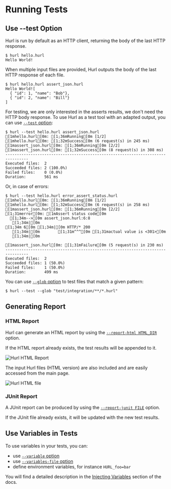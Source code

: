 # Running Tests

## Use --test Option

Hurl is run by default as an HTTP client, returning the body of the last HTTP response.

```shell
$ hurl hello.hurl
Hello World!
```

When multiple input files are provided, Hurl outputs the body of the last HTTP response of each file.

```shell
$ hurl hello.hurl assert_json.hurl
Hello World![
  { "id": 1, "name": "Bob"},
  { "id": 2, "name": "Bill"}
]
```

For testing, we are only interested in the asserts results, we don't need the HTTP body response. To use Hurl as a 
test tool with an adapted output, you can use [`--test` option]:

```shell
$ hurl --test hello.hurl assert_json.hurl
[1mhello.hurl[0m: [1;36mRunning[0m [1/2]
[1mhello.hurl[0m: [1;32mSuccess[0m (6 request(s) in 245 ms)
[1massert_json.hurl[0m: [1;36mRunning[0m [2/2]
[1massert_json.hurl[0m: [1;32mSuccess[0m (8 request(s) in 308 ms)
--------------------------------------------------------------------------------
Executed files:  2
Succeeded files: 2 (100.0%)
Failed files:    0 (0.0%)
Duration:        561 ms
```

Or, in case of errors:

```shell
$ hurl --test hello.hurl error_assert_status.hurl 
[1mhello.hurl[0m: [1;36mRunning[0m [1/2]
[1mhello.hurl[0m: [1;32mSuccess[0m (6 request(s) in 258 ms)
[1massert_json.hurl[0m: [1;36mRunning[0m [2/2]
[1;31merror[0m: [1mAssert status code[0m
  [1;34m-->[0m assert_json.hurl:6:8
   [1;34m|[0m
[1;34m 6[0m [1;34m|[0m HTTP/* 200
   [1;34m|[0m        [1;31m^^^[0m [1;31mactual value is <301>[0m
   [1;34m|[0m

[1massert_json.hurl[0m: [1;31mFailure[0m (5 request(s) in 230 ms)
--------------------------------------------------------------------------------
Executed files:  2
Succeeded files: 1 (50.0%)
Failed files:    1 (50.0%)
Duration:        499 ms
```

You can use [`--glob` option] to test files that match a given pattern:

```shell
$ hurl --test --glob "test/integration/**/*.hurl"
```

## Generating Report

### HTML Report

Hurl can generate an HTML report by using the [`--report-html HTML_DIR`] option.

If the HTML report already exists, the test results will be appended to it.

<div class="picture">
    <img id="running-test-1" src="/docs/assets/img/hurl-html-report.png" alt="Hurl HTML Report">
</div>

The input Hurl files (HTML version) are also included and are easily accessed from the main page.

<div class="picture">
    <img id="running-test-2" src="/docs/assets/img/hurl-html-file.png" alt="Hurl HTML file">
</div>

### JUnit Report

A JUnit report can be produced by using the [`--report-junit FILE`] option.

If the JUnit file already exists, it will be updated with the new test results.


## Use Variables in Tests

To use variables in your tests, you can:

- use [`--variable` option]
- use [`--variables-file` option]
- define environment variables, for instance `HURL_foo=bar`

You will find a detailed description in the [Injecting Variables] section of the docs.

[`--output /dev/null`]: /docs/manual.md#output
[`--test`]: /docs/manual.md#test
[`--report-html HTML_DIR`]: /docs/manual.md#report-html
[`--report-junit FILE`]: /docs/manual.md#report-junit
[`--test` option]: /docs/manual.md#test
[`--glob` option]: /docs/manual.md#glob
[`--variable` option]: /docs/manual.md#variable
[`--variables-file` option]: /docs/manual.md#variables-file
[Injecting Variables]: /docs/templates.md#injecting-variables
